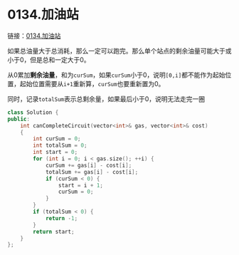 # 0134.加油站

链接：[0134.加油站](https://leetcode.cn/problems/gas-station/)

如果总油量大于总消耗，那么一定可以跑完。那么单个站点的剩余油量可能大于或小于0，但是总和一定大于0。

从0累加**剩余油量**，和为`curSum`，如果`curSum`小于0，说明`[0,i]`都不能作为起始位置，起始位置需要从`i+1`重新算，`curSum`也要重新置为0。

同时，记录`totalSum`表示总剩余量，如果最后小于0，说明无法走完一圈

```C++
class Solution {
public:
    int canCompleteCircuit(vector<int>& gas, vector<int>& cost)
    {
        int curSum = 0;
        int totalSum = 0;
        int start = 0;
        for (int i = 0; i < gas.size(); ++i) {
            curSum += gas[i] - cost[i];
            totalSum += gas[i] - cost[i];
            if (curSum < 0) {
                start = i + 1;
                curSum = 0;
            }
        }
        if (totalSum < 0) {
            return -1;
        }
        return start;
    }
};

```


